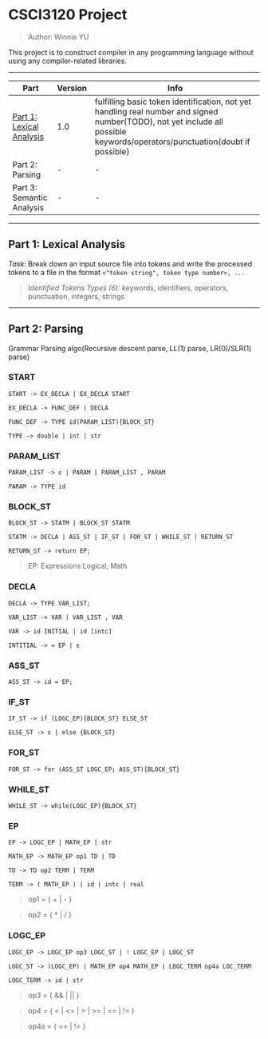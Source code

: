 # CSCI3120 Project

> Author: Winnie YU 

This project is to construct compiler in any programming language without using any compiler-related libraries.

---

| Part | Version | Info |
|  ----  | ----  | ---- |
| [Part 1: Lexical Analysis](##Part1:LexicalAnalysis) | 1.0 | fulfilling basic token identification, not yet handling real number and signed number(TODO), not yet include all possible keywords/operators/punctuation(doubt if possible)|
| Part 2: Parsing | - | - |
| Part 3: Semantic Analysis | - | - |

---

## Part 1: Lexical Analysis

_Task:_ Break down an input source file into tokens and write the processed tokens to a file in the format  `<"token string", token type number>, ...`

> _Identified Tokens Types (6):_ keywords, identifiers, operators, punctuation, integers, strings

---

## Part 2: Parsing

Grammar Parsing algo(Recursive descent parse, LL(1) parse, LR(0)/SLR(1) parse)

### START
```
START -> EX_DECLA | EX_DECLA START

EX_DECLA -> FUNC_DEF | DECLA

FUNC_DEF -> TYPE id(PARAM_LIST){BLOCK_ST}

TYPE -> double | int | str
```

### PARAM_LIST
```
PARAM_LIST -> ɛ | PARAM | PARAM_LIST , PARAM

PARAM -> TYPE id
```

### BLOCK_ST
```
BLOCK_ST -> STATM | BLOCK_ST STATM

STATM -> DECLA | ASS_ST | IF_ST | FOR_ST | WHILE_ST | RETURN_ST

RETURN_ST -> return EP;
```
> EP: Expressions Logical, Math

### DECLA
```
DECLA -> TYPE VAR_LIST;

VAR_LIST -> VAR | VAR_LIST , VAR

VAR -> id INITIAL | id [intc]

INTITIAL -> = EP | ɛ
```

### ASS_ST
```
ASS_ST -> id = EP;
```

### IF_ST
```
IF_ST -> if (LOGC_EP){BLOCK_ST} ELSE_ST

ELSE_ST -> ɛ | else {BLOCK_ST}
```

### FOR_ST
```
FOR_ST -> for (ASS_ST LOGC_EP; ASS_ST){BLOCK_ST}
```

### WHILE_ST
```
WHILE_ST -> while(LOGC_EP){BLOCK_ST}
```

### EP
```
EP -> LOGC_EP | MATH_EP | str

MATH_EP -> MATH_EP op1 TD | TD

TD -> TD op2 TERM | TERM

TERM -> ( MATH_EP ) | id | intc | real
```
> op1 = { + | - }

> op2 = { * | / }

### LOGC_EP
```
LOGC_EP -> LOGC_EP op3 LOGC_ST | ! LOGC_EP | LOGC_ST

LOGC_ST -> (LOGC_EP) | MATH_EP op4 MATH_EP | LOGC_TERM op4a LOC_TERM

LOGC_TERM -> id | str
```
> op3 = { && | || }

> op4 = { < | <= | > | >= | == | != }

> op4a = { == | != }